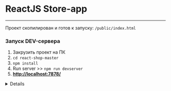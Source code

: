 # ReactJS Store-app #
--------

Проект скопилирован и готов к запуску:
`/public/index.html`

### Запуск DEV-сервера ###

1. Закрузить проект на ПК
2. `cd react-shop-master`
3. `npm install`
4. Run server >> `npm run devserver`
5. **[http://localhost:7878/](http://localhost:7878/)**

<details> 
  <img src="https://hsto.org/files/1fb/08e/0a3/1fb08e0a34354419ab9b8ebbdecf5b18.png" />
</details>
